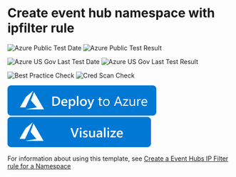 # Create event hub namespace with ipfilter rule

![Azure Public Test Date](https://azurequickstartsservice.blob.core.windows.net/badges/301-eventhub-namespace-ipfilter/PublicLastTestDate.svg)
![Azure Public Test Result](https://azurequickstartsservice.blob.core.windows.net/badges/301-eventhub-namespace-ipfilter/PublicDeployment.svg)

![Azure US Gov Last Test Date](https://azurequickstartsservice.blob.core.windows.net/badges/301-eventhub-namespace-ipfilter/FairfaxLastTestDate.svg)
![Azure US Gov Last Test Result](https://azurequickstartsservice.blob.core.windows.net/badges/301-eventhub-namespace-ipfilter/FairfaxDeployment.svg)

![Best Practice Check](https://azurequickstartsservice.blob.core.windows.net/badges/301-eventhub-namespace-ipfilter/BestPracticeResult.svg)
![Cred Scan Check](https://azurequickstartsservice.blob.core.windows.net/badges/301-eventhub-namespace-ipfilter/CredScanResult.svg)

[![Deploy To Azure](https://raw.githubusercontent.com/Azure/azure-quickstart-templates/master/1-CONTRIBUTION-GUIDE/images/deploytoazure.svg?sanitize=true)]("https://portal.azure.com/#create/Microsoft.Template/uri/https%3A%2F%2Fraw.githubusercontent.com%2FAzure%2Fazure-quickstart-templates%2Fmaster%2F301-eventhub-namespace-ipfilter%2Fazuredeploy.json")
[![Visualize](https://raw.githubusercontent.com/Azure/azure-quickstart-templates/master/1-CONTRIBUTION-GUIDE/images/visualizebutton.svg?sanitize=true)]("http://armviz.io/#/?load=https%3A%2F%2Fraw.githubusercontent.com%2FAzure%2Fazure-quickstart-templates%2Fmaster%2F301-eventhub-namespace-ipfilter%2Fazuredeploy.json")

For information about using this template, see
[Create a Event Hubs IP Filter rule for a Namespace](https://docs.microsoft.com/en-us/azure/event-hubs/event-hubs-ip-filtering)

